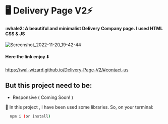 # :desktop_computer:  Delivery Page V2⚡️ 

<h4> :whale2: A beautiful and minimalist Delivery Company page. I used HTML CSS & JS</h4>


![Screenshot_2022-11-20_19-42-44](https://user-images.githubusercontent.com/82295321/202930397-1cec52f1-536b-421b-b3f3-66d287f88694.png)

#### Here the link enjoy :arrow_down:

https://wal-wizard.github.io/Delivery-Page-V2/#contact-us


## But this project need to be: 

- Responsive ( Coming Soon! )



💬 In this project , I have been used some libraries. So, on your terminal: 

```bash
  npm i (or install)
```
